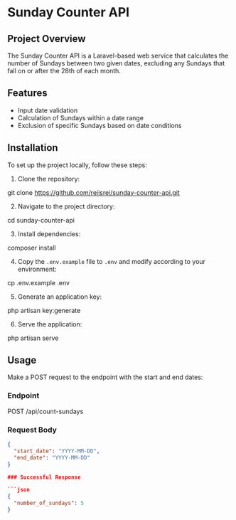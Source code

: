 # Sunday Counter API

## Project Overview
The Sunday Counter API is a Laravel-based web service that calculates the number of Sundays between two given dates, excluding any Sundays that fall on or after the 28th of each month.

## Features
- Input date validation
- Calculation of Sundays within a date range
- Exclusion of specific Sundays based on date conditions

## Installation
To set up the project locally, follow these steps:

1. Clone the repository:

git clone https://github.com/reiisrei/sunday-counter-api.git

2. Navigate to the project directory:

cd sunday-counter-api

3. Install dependencies:

composer install

4. Copy the `.env.example` file to `.env` and modify according to your environment:

cp .env.example .env

5. Generate an application key:

php artisan key:generate

6. Serve the application:

php artisan serve


## Usage
Make a POST request to the endpoint with the start and end dates:

### Endpoint

POST /api/count-sundays


### Request Body
```json
{
  "start_date": "YYYY-MM-DD",
  "end_date": "YYYY-MM-DD"
}

### Successful Response

```json
{
  "number_of_sundays": 5
}
